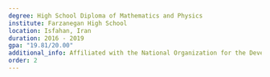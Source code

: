 ```yaml
---
degree: High School Diploma of Mathematics and Physics
institute: Farzanegan High School
location: Isfahan, Iran
duration: 2016 - 2019
gpa: "19.81/20.00"
additional_info: Affiliated with the National Organization for the Development of Exceptional Talents (NODET)
order: 2
---
```

